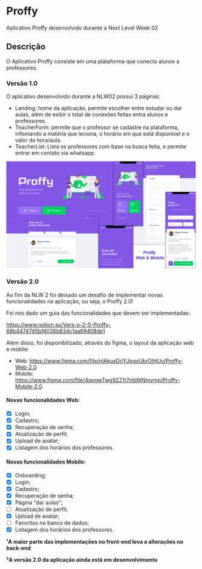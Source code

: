 # Proffy
Aplicativo Proffy desenvolvido durante a Next Level Week 02

## Descrição
O Aplicativo Proffy consiste em uma plataforma que conecta alunos a professores.

### Versão 1.0
O aplicativo desenvolvido durante a NLW02 possui 3 páginas:

- Landing: home da aplicação, permite escolher entre estudar ou dar aulas, além de exibir o total de conexões feitas entra alunos e professores.
- TeacherForm: permite que o professor se cadastre na plataforma, infomando a matéria que leciona, o horário em que está disponível e o valor da hora/aula.
- TeacherList: Lista os professores com base na busca feita, e permite entrar em contato via whatsapp.

<img src="./Screenshots/Proffy1.0WebMobile.jpg" />

### Versão 2.0

Ao fim da NLW 2 foi deixado um desafio de implementar novas funcionalidades na aplicação, ou seja, o Proffy 2.0!

Foi nos dado um guia das funcionalidades que devem ser implementadas:

https://www.notion.so/Vers-o-2-0-Proffy-68b4474745bf4036b834c1aa69408de1

Além disso, foi disponibilizado, através do figma, o layout da aplicação web e mobile:

- Web: https://www.figma.com/file/nlAkuxDrlYJpgxUbrOlHUv/Proffy-Web-2.0
- Mobile: https://www.figma.com/file/4qogwTwg9ZZ1t7mbWNmymp/Proffy-Mobile-2.0

#### Novas funcionalidades Web:

-   [x] Login;
-   [x] Cadastro;
-   [x] Recuperação de senha;
-   [x] Atualização de perfil;
-   [x] Upload de avatar;
-   [x] Listagem dos horários dos professores.

#### Novas funcionalidades Mobile:

-   [x] Onboarding;
-   [x] Login;
-   [x] Cadastro;
-   [x] Recuperação de senha;
-   [x] Página "dar aulas";
-   [ ] Atualização de perfil;
-   [x] Upload de avatar;
-   [ ] Favoritos no banco de dados;
-   [x] Listagem dos horários dos professores.

**¹A maior parte das implementações no front-end leva a alterações no back-end**

**²A versão 2.0 da aplicação ainda está em desenvolvimento**
